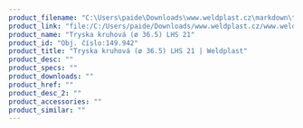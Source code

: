 ```yaml
---
product_filename: "C:\Users\paide\Downloads\www.weldplast.cz\markdown\tryska-kruhova-o-365-lhs-21_pg=5.md"
product_link: "file:/C:/Users/paide/Downloads/www.weldplast.cz/www.weldplast.cz/sk/tryska-kruhova-o-365-lhs-21_pg=5"
product_name: "Tryska kruhová (ø 36.5) LHS 21"
product_id: "Obj. číslo:149.942"
product_title: "Tryska kruhová (ø 36.5) LHS 21 | Weldplast"
product_desc: ""
product_specs: ""
product_downloads: ""
product_href: ""
product_desc_2: ""
product_accessories: ""
product_similar: ""
---
```

